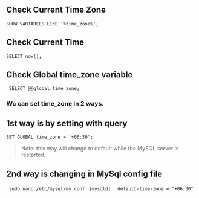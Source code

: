 ## Check Current Time Zone
```` SHOW VARIABLES LIKE '%time_zone%'; ````
## Check Current Time
```` SELECT now(); ````
## Check Global time_zone variable
```` SELECT @@global.time_zone;````
### Wc can set time_zone in 2 ways.

## 1st way is by setting with query
````SET GLOBAL time_zone = '+06:30';````
> Note: this way will change to default while the MySQL server is restarted.

## 2nd way is changing in MySql config file
```` sudo nano /etc/mysql/my.conf````
```` [mysqld]````
````  default-time-zone = "+06:30"````

